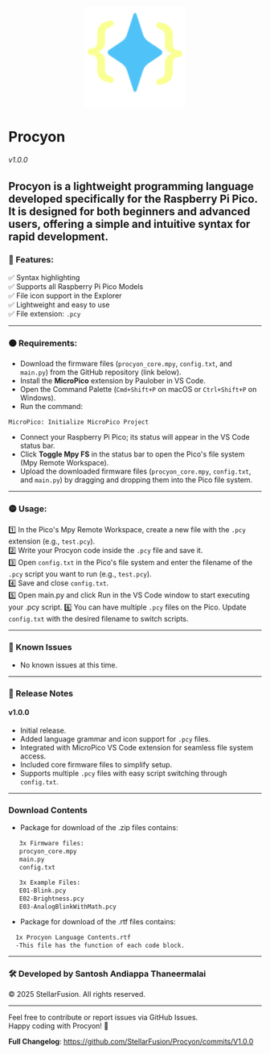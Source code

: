 <p align="center">
  <img src="Procyon.svg" width="200" alt="Procyon Logo"/>
</p>

# Procyon  
###### v1.0.0  

Procyon is a lightweight programming language developed specifically for the Raspberry Pi Pico. It is designed for both beginners and advanced users, offering a simple and intuitive syntax for rapid development.
---

### 🌟 Features:

✅ Syntax highlighting  
✅ Supports all Raspberry Pi Pico Models  
✅ File icon support in the Explorer  
✅ Lightweight and easy to use  
✅ File extension: `.pcy`

---

### 🟠 Requirements:

- Download the firmware files (`procyon_core.mpy`, `config.txt`, and `main.py`) from the GitHub repository (link below).  
- Install the **MicroPico** extension by Paulober in VS Code.  
- Open the Command Palette (`Cmd+Shift+P` on macOS or `Ctrl+Shift+P` on Windows).  
- Run the command:

~~~
MicroPico: Initialize MicroPico Project
~~~

- Connect your Raspberry Pi Pico; its status will appear in the VS Code status bar.  
- Click **Toggle Mpy FS** in the status bar to open the Pico's file system (Mpy Remote Workspace).  
- Upload the downloaded firmware files (`procyon_core.mpy`, `config.txt`, and `main.py`) by dragging and dropping them into the Pico file system.

---

### 🟡 Usage:

1️⃣ In the Pico's Mpy Remote Workspace, create a new file with the `.pcy` extension (e.g., `test.pcy`).  
2️⃣ Write your Procyon code inside the `.pcy` file and save it.  
3️⃣ Open `config.txt` in the Pico's file system and enter the filename of the `.pcy` script you want to run (e.g., `test.pcy`).  
4️⃣ Save and close `config.txt`.  
5️⃣ Open main.py and click Run in the VS Code window to start executing your .pcy script.
6️⃣ You can have multiple `.pcy` files on the Pico. Update `config.txt` with the desired filename to switch scripts.

---

### 📌 Known Issues

- No known issues at this time.

---

### 📝 Release Notes

#### v1.0.0
- Initial release.  
- Added language grammar and icon support for `.pcy` files.  
- Integrated with MicroPico VS Code extension for seamless file system access.  
- Included core firmware files to simplify setup.  
- Supports multiple `.pcy` files with easy script switching through `config.txt`.
---
### Download Contents
- Package for download of the .zip files contains:
~~~
   3x Firmware files:
   procyon_core.mpy
   main.py
   config.txt
~~~
~~~
   3x Example Files:
   E01-Blink.pcy
   E02-Brightness.pcy
   E03-AnalogBlinkWithMath.pcy
~~~
- Package for download of the .rtf files contains:
~~~
  1x Procyon Language Contents.rtf
  -This file has the function of each code block.
~~~
---
### 🛠️ Developed by Santosh Andiappa Thaneermalai  
   © 2025 StellarFusion. All rights reserved.

-----
Feel free to contribute or report issues via GitHub Issues.  
Happy coding with Procyon! 🚀

**Full Changelog**: https://github.com/StellarFusion/Procyon/commits/V1.0.0
